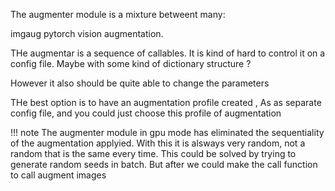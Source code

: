 
The augmenter module is a mixture betweent many:

imgaug
pytorch vision augmentation.


THe augmentar is a sequence of callables.
It is kind of hard to control it on a config file. 
Maybe with some kind of dictionary structure ?

However it also should be quite able to change the parameters

THe best option is to have an augmentation profile created , As as separate
config file, and you could just choose this profile of augmentation


!!! note
The augmenter module in gpu mode has eliminated the sequentiality
of the augmentation applyied. With this it is alsways very random,
not a random that is the same every time.
This could be solved by trying to generate random seeds in batch.
But after we could make the call function to call augment images
